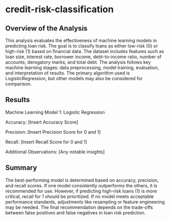 # credit-risk-classification

## Overview of the Analysis

This analysis evaluates the effectiveness of machine learning models in predicting loan risk. The goal is to classify loans as either low-risk (0) or high-risk (1) based on financial data. The dataset includes features such as loan size, interest rate, borrower income, debt-to-income ratio, number of accounts, derogatory marks, and total debt. The analysis follows key machine learning stages: data preprocessing, model training, evaluation, and interpretation of results. The primary algorithm used is LogisticRegression, but other models may also be considered for comparison.

## Results

Machine Learning Model 1: Logistic Regression

Accuracy: [Insert Accuracy Score]

Precision: [Insert Precision Score for 0 and 1]

Recall: [Insert Recall Score for 0 and 1]

Additional Observations: [Any notable insights]

## Summary

The best-performing model is determined based on accuracy, precision, and recall scores. If one model consistently outperforms the others, it is recommended for use. However, if predicting high-risk loans (1) is more critical, recall for 1 should be prioritized. If no model meets acceptable performance standards, adjustments like resampling or feature engineering may be needed. The final recommendation depends on the trade-offs between false positives and false negatives in loan risk prediction.